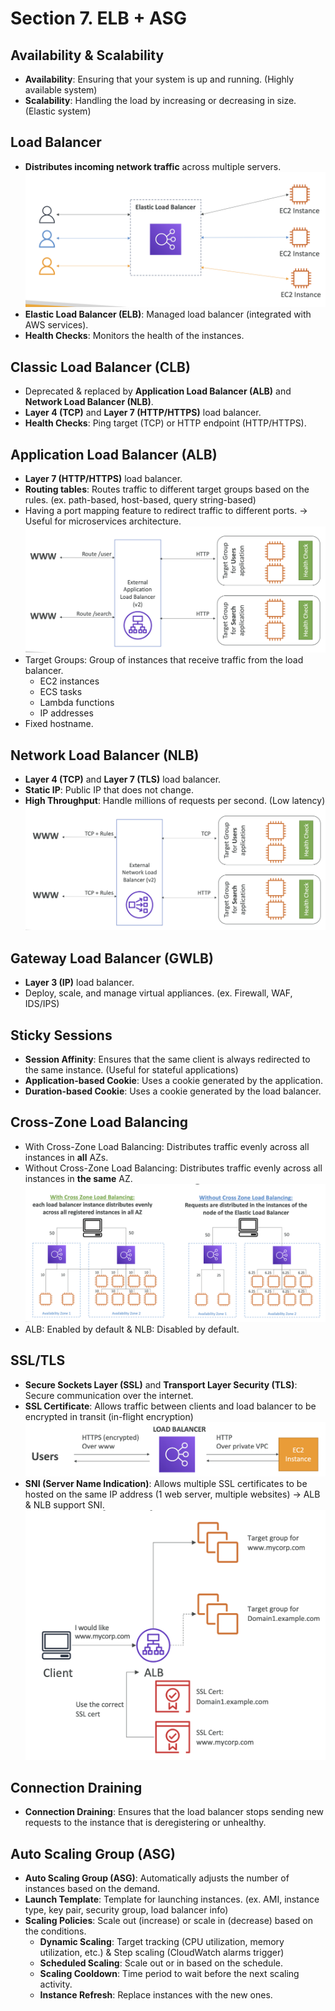 # Section 7. ELB + ASG

## Availability & Scalability

- **Availability**: Ensuring that your system is up and running. (Highly available system)
- **Scalability**: Handling the load by increasing or decreasing in size. (Elastic system)

## Load Balancer

- **Distributes incoming network traffic** across multiple servers.
  ![Load Balancer](./images/load-balancer.png)
- **Elastic Load Balancer (ELB)**: Managed load balancer (integrated with AWS services).
- **Health Checks**: Monitors the health of the instances.

## Classic Load Balancer (CLB)

- Deprecated & replaced by **Application Load Balancer (ALB)** and **Network Load Balancer (NLB)**.
- **Layer 4 (TCP)** and **Layer 7 (HTTP/HTTPS)** load balancer.
- **Health Checks**: Ping target (TCP) or HTTP endpoint (HTTP/HTTPS).

## Application Load Balancer (ALB)

- **Layer 7 (HTTP/HTTPS)** load balancer.
- **Routing tables**: Routes traffic to different target groups based on the rules. (ex. path-based, host-based, query string-based)
- Having a port mapping feature to redirect traffic to different ports. -> Useful for microservices architecture.
  ![ALB](./images/alb.png)
- Target Groups: Group of instances that receive traffic from the load balancer.
  - EC2 instances
  - ECS tasks
  - Lambda functions
  - IP addresses
- Fixed hostname.

## Network Load Balancer (NLB)

- **Layer 4 (TCP)** and **Layer 7 (TLS)** load balancer.
- **Static IP**: Public IP that does not change.
- **High Throughput**: Handle millions of requests per second. (Low latency)
  ![NLB](./images/nlb.png)

## Gateway Load Balancer (GWLB)

- **Layer 3 (IP)** load balancer.
- Deploy, scale, and manage virtual appliances. (ex. Firewall, WAF, IDS/IPS)

## Sticky Sessions

- **Session Affinity**: Ensures that the same client is always redirected to the same instance. (Useful for stateful applications)
- **Application-based Cookie**: Uses a cookie generated by the application.
- **Duration-based Cookie**: Uses a cookie generated by the load balancer.

## Cross-Zone Load Balancing

- With Cross-Zone Load Balancing: Distributes traffic evenly across all instances in **all** AZs.
- Without Cross-Zone Load Balancing: Distributes traffic evenly across all instances in **the same** AZ.
  ![Cross-Zone Load Balancing](./images/cross-zone-load-balancing.png)
- ALB: Enabled by default & NLB: Disabled by default.

## SSL/TLS

- **Secure Sockets Layer (SSL)** and **Transport Layer Security (TLS)**: Secure communication over the internet.
- **SSL Certificate**: Allows traffic between clients and load balancer to be encrypted in transit (in-flight encryption)
  ![SSL Certificates](./images/ssl-certificates.png)
- **SNI (Server Name Indication)**: Allows multiple SSL certificates to be hosted on the same IP address (1 web server, multiple websites) -> ALB & NLB support SNI.
  ![SNI](./images/sni.png)

## Connection Draining

- **Connection Draining**: Ensures that the load balancer stops sending new requests to the instance that is deregistering or unhealthy.

## Auto Scaling Group (ASG)

- **Auto Scaling Group (ASG)**: Automatically adjusts the number of instances based on the demand.
- **Launch Template**: Template for launching instances. (ex. AMI, instance type, key pair, security group, load balancer info)
- **Scaling Policies**: Scale out (increase) or scale in (decrease) based on the conditions.
  - **Dynamic Scaling**: Target tracking (CPU utilization, memory utilization, etc.) & Step scaling (CloudWatch alarms trigger)
  - **Scheduled Scaling**: Scale out or in based on the schedule.
  - **Scaling Cooldown**: Time period to wait before the next scaling activity.
  - **Instance Refresh**: Replace instances with the new ones.

